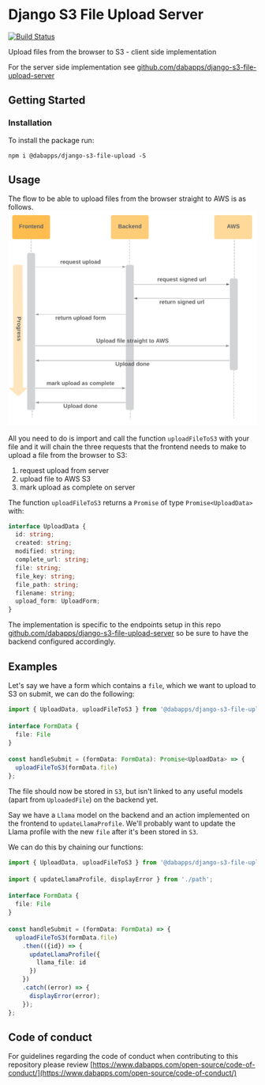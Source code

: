 # Django S3 File Upload Server

[![Build Status](https://travis-ci.com/dabapps/django-s3-file-upload-client.svg?token=k7ApnEQbpXLoWVm5Bc9o&branch=master)](https://travis-ci.com/dabapps/django-s3-file-upload-client)

Upload files from the browser to S3 - client side implementation

For the server side implementation see [github.com/dabapps/django-s3-file-upload-server](https://github.com/dabapps/django-s3-file-upload-server)

## Getting Started

### Installation

To install the package run:

```shell
npm i @dabapps/django-s3-file-upload -S
```

## Usage

The flow to be able to upload files from the browser straight to AWS is as follows.
![Flow S3 file uploads](images/flow-s3-file-uploads.png)

All you need to do is import and call the function `uploadFileToS3` with your file and it will chain the three requests that the frontend needs to make to upload a file from the browser to S3:
1. request upload from server
2. upload file to AWS S3
3. mark upload as complete on server

The function `uploadFileToS3` returns a `Promise` of type `Promise<UploadData>` with:

```ts
interface UploadData {
  id: string;
  created: string;
  modified: string;
  complete_url: string;
  file: string;
  file_key: string;
  file_path: string;
  filename: string;
  upload_form: UploadForm;
}
```

The implementation is specific to the endpoints setup in this repo [github.com/dabapps/django-s3-file-upload-server](https://github.com/dabapps/django-s3-file-upload-server) so be sure to have the backend configured accordingly.

## Examples

Let's say we have a form which contains a `file`, which we want to upload to S3 on submit, we can do the following:

```ts
import { UploadData, uploadFileToS3 } from '@dabapps/django-s3-file-upload';

interface FormData {
  file: File
}

const handleSubmit = (formData: FormData): Promise<UploadData> => {
  uploadFileToS3(formData.file)
};
```

The file should now be stored in `S3`, but isn't linked to any useful models (apart from `UploadedFile`) on the backend yet.

Say we have a `Llama` model on the backend and an action implemented on the frontend to `updateLlamaProfile`. We'll probably want to update the Llama profile with the new `file` after it's been stored in `S3`.

We can do this by chaining our functions:

```ts
import { UploadData, uploadFileToS3 } from '@dabapps/django-s3-file-upload';

import { updateLlamaProfile, displayError } from './path';

interface FormData {
  file: File
}

const handleSubmit = (formData: FormData) => {
  uploadFileToS3(formData.file)
    .then(({id}) => {
      updateLlamaProfile({
        llama_file: id
      })
    })
    .catch((error) => {
      displayError(error);
    });
};
```

## Code of conduct

For guidelines regarding the code of conduct when contributing to this repository please review [https://www.dabapps.com/open-source/code-of-conduct/](https://www.dabapps.com/open-source/code-of-conduct/)
